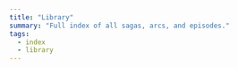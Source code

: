 ```yaml
---
title: "Library"
summary: "Full index of all sagas, arcs, and episodes."
tags: 
  - index
  - library
---
```

